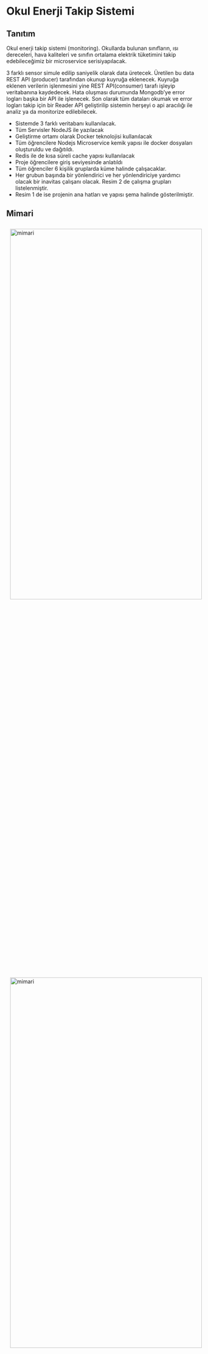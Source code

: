 # Okul Enerji Takip Sistemi

## Tanıtım

Okul enerji takip sistemi (monitoring). Okullarda bulunan sınıfların, ısı dereceleri, hava kaliteleri ve sınıfın ortalama elektrik tüketimini takip edebileceğimiz bir microservice serisiyapılacak.

3 farklı sensor simule edilip saniyelik olarak data üretecek. Üretilen bu data REST API (producer) tarafından okunup kuyruğa eklenecek. Kuyruğa eklenen verilerin işlenmesini yine REST API(consumer) tarafı işleyip veritabanına kaydedecek. Hata oluşması durumunda Mongodb’ye error logları başka bir API ile işlenecek. Son olarak tüm dataları okumak ve error logları takip için bir Reader API geliştirilip sistemin herşeyi o api aracılığı ile analiz ya da monitorize edilebilecek.

- Sistemde 3 farklı veritabanı kullanılacak.
- Tüm Servisler NodeJS ile yazılacak
- Geliştirme ortamı olarak Docker teknolojisi kullanılacak
- Tüm öğrencilere Nodejs Microservice kemik yapısı ile docker dosyaları oluşturuldu ve dağıtıldı.
- Redis ile de kısa süreli cache yapısı kullanılacak
- Proje öğrencilere giriş seviyesinde anlatıldı
- Tüm öğrenciler 6 kişilik gruplarda küme halinde çalışacaklar.
- Her grubun başında bir yönlendirici ve her yönlendiriciye yardımcı olacak bir inavitas çalışanı olacak. Resim 2 de çalışma grupları listelenmiştir.
- Resim 1 de ise projenin ana hatları ve yapısı şema halinde
  gösterilmiştir.

## Mimari

<img src="./img/mimari.png" alt="mimari" width="100%" height="50%" align="mimari" style="margin:10px">

  <img src="./img/os-mimari.png" alt="mimari" width="100%" height="50%" align="os-mimari" style="margin:10px">

## Mikro Servisler

- Random Data Generator
  - Air Sensor
  - Temperature Sensor
  - Electricity Sensor
- Sensor Producer
  - Air Sensor Producer
  - Temperature Sensor Producer
  - Electricity Sensor Producer
- Sensor Consumer
  - Air Sensor Consumer
  - Temperature Sensor Consumer
  - Electricity Sensor Consumer
- Error Log collector
- Core API

## Sensörler & Araçlar

- Isı sensörü
- Hava Kalite Ölçüm
- Elektrik Tüketim Sayacı

## Kullanılacak Teknolojiler

- NodeJS (REST API)
- PostgreSQL (Ana veritabanı)
- Redis (Cache Veritabanı)
- MongoDB (Error Loglama Veritabanı)
- Kafka (Kuyruk Sistemi)
- Docker (Geliştirme Ortamı)

### Bağımlılıklar

- **Go**

```Go
github.com/gorilla/handlers v1.5.1
github.com/gorilla/mux v1.8.0
github.com/joho/godotenv v1.4.0
```

- **Node.js**

```JavaScript
"dotenv": "^10.0.0",
"express": "^4.17.2",
"express-swagger-generator": "^1.1.17",
"jsonwebtoken": "^8.5.1",
"kafka-node": "^5.0.0",
"kafkajs": "^1.15.0",
"mongodb": "^4.2.2",
"morgan": "^1.10.0",
"nodemon": "^2.0.15",
"pg": "^8.7.1",
"redis": "^4.0.1",
"swagger-jsdoc": "^6.1.0",
"swagger-ui-express": "^4.3.0"
"supervisor": "^0.12.0"
```

### Kurulum Gereksinimleri

- Docker
- Docker-compose
- Go
- Node.js

### Docker

```Bash
# Redis
docker-compose up -d
# PostgreSQL
docker run --name postgres -e POSTGRES_PASSWORD=123456 -d -p 5432:5432 postgres
# Mongo
docker run --name mongodb -e MONGO_INITDB_ROOT_USERNAME=AzureDiamond -e MONGO_INITDB_ROOT_PASSWORD=hunter2 -d -p 27017:27017 mongo
# zookeeper
docker run --name zookeeper -p 2181:2181 zookeeper
# kafka
docker run --name kafka -p 9092:9092 -e KAFKA_ZOOKEEPER_CONNECT=192.168.1.2:2181 -e KAFKA_ADVERTISED_LISTENERS=PLAINTEXT://192.168.1.2:9092 -e KAFKA_OFFSETS_TOPIC_REPLICATION_FACTOR=1 confluentinc/cp-kafka
```

## Başlangıç

- Başlatma

```Bash
# node.js server
npm i && npm start
# data generator
make -f Makefile
```

- Dosya yapısı

```Bash
# reader-API$ tree -d
✖ ✹ ✭main
.
└── app
    ├── adapters
    │   └── database
    ├── controllers
    │   ├── class
    │   ├── error
    │   ├── logAir
    │   ├── logElectricity
    │   ├── logTemperature
    │   ├── school
    │   ├── sensor
    │   └── user
    ├── libs
    │   └── swagger
    ├── models
    │   ├── Class
    │   ├── logAir
    │   ├── logElectricity
    │   ├── logTemperature
    │   ├── school
    │   ├── sensor
    │   └── user
    └── routes
        ├── classRouter
        ├── logAirRouter
        ├── logElecRouter
        ├── logTempRouter
        ├── schoolRouter
        ├── sensorRouter
        └── userRouter

# air-data-generator$ tree -d
✖ ✹ ✭main
.
├── adapters
│   └── config
├── app
│   └── controller
└── internal
    ├── common
    └── entities
```

- Data Generator & Producer & Consumer çıktısı
  <img src="./img/consumer-prducer.png" alt="mimari" width="100%" height="50%" align="kafka" style="margin:10px">

- Non-Cache çıktı süresi
  <img src="./img/non-cache.png" alt="mimari" width="100%" height="50%" align="non-cache" style="margin:10px">

- Cache çıktı süresi
  <img src="./img/cache.png" alt="mimari" width="100%" height="50%" align="cache" style="margin:10px">

- MongoDB ekran görüntüsü

<img src="./img/mongodb.png" alt="mimari" width="100%" height="50%" align="mongodb" style="margin:10px">

- PosgresSQL ekran görüntüsü

<img src="./img/dbs.png" alt="mimari" width="100%" height="50%" style="margin:10px">

- Redis ekran görüntüsü

<img src="./img/redis.png" alt="mimari" width="100%" height="50%" align="redis" style="margin:10px">

## Yazar

- [@JimySheepman](https://github.com/JimySheepman)
- [@brkybzkrt](https://github.com/brkybzkrt)
- [@mustafadurmaz](https://github.com/mustafadurmaz?tab=repositories)

## Lisans

Bu proje [MIT](https://choosealicense.com/licenses/mit/) lisans kapsamındaır.
